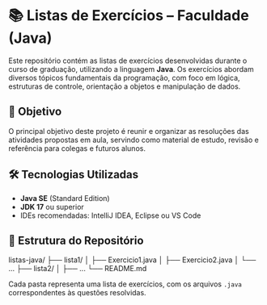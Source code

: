 # 📚 Listas de Exercícios – Faculdade (Java)

Este repositório contém as listas de exercícios desenvolvidas durante o curso de graduação, utilizando a linguagem **Java**. Os exercícios abordam diversos tópicos fundamentais da programação, com foco em lógica, estruturas de controle, orientação a objetos e manipulação de dados.

## 🧠 Objetivo

O principal objetivo deste projeto é reunir e organizar as resoluções das atividades propostas em aula, servindo como material de estudo, revisão e referência para colegas e futuros alunos.

## 🛠️ Tecnologias Utilizadas

- **Java SE** (Standard Edition)
- **JDK 17** ou superior
- IDEs recomendadas: IntelliJ IDEA, Eclipse ou VS Code

## 📂 Estrutura do Repositório

listas-java/ ├── lista1/ │ ├── Exercicio1.java │ ├── Exercicio2.java │ └── ... ├── lista2/ │ ├── ... └── README.md

Cada pasta representa uma lista de exercícios, com os arquivos `.java` correspondentes às questões resolvidas.

